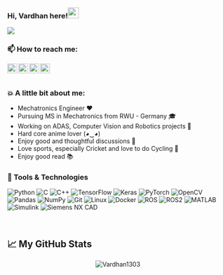 ### Hi, Vardhan here!<img src="https://media.giphy.com/media/hvRJCLFzcasrR4ia7z/giphy.gif" width="25px">
![](https://visitor-badge.glitch.me/badge?page_id=Vardhan1303.Vardhan1303)

### 📫 How to reach me:

<p>
<a href="https://www.linkedin.com/in/vardhan-mistry/">
  <img align="left" alt="Linkedin" width="22px" src="https://cdn.jsdelivr.net/npm/simple-icons@v3/icons/linkedin.svg" />
</a>
<a href="https://www.instagram.com/vardhanmistry/">
  <img align="left" alt="Instagram" width="22px" src="https://cdn.jsdelivr.net/npm/simple-icons@v3/icons/instagram.svg" />
</a>
<a href="https://www.facebook.com/profile.php?id=100088234415384">
  <img align="left" alt="Facebook" width="22px" src="https://cdn.jsdelivr.net/npm/simple-icons@v3/icons/facebook.svg" />
</a>
<a href="mailto:mistryvardhan@gmail.com">
  <img align="left" alt="Gmail" width="22px" src="https://cdn.jsdelivr.net/npm/simple-icons@v3/icons/gmail.svg" />
</a>

</p>

<br><br>

### 💥 A little bit about me: 
<ul>
  <li> Mechatronics Engineer ❤️</li>
  <li> Pursuing MS in Mechatronics from RWU - Germany 🎓
  <li> Working on ADAS, Computer Vision and Robotics projects 🔭</li>
  <li> Hard core anime lover 	(◕‿◕)</li>
  <li> Enjoy good and thoughtful discussions 💯</li>
  <li> Love sports, especially Cricket and love to do Cycling 🏏</li>
  <li> Enjoy good read 📚</li>
</ul>

### 🔧 Tools & Technologies
<p>
  <img alt="Python" src="https://img.shields.io/badge/python%20-%2314354C.svg?&style=for-the-badge&logo=python&logoColor=white"/>
  <img alt="C" src="https://img.shields.io/badge/c%20-%2300599C.svg?&style=for-the-badge&logo=c&logoColor=white"/>
  <img alt="C++" src="https://img.shields.io/badge/c++%20-%2300599C.svg?&style=for-the-badge&logo=c%2B%2B&ogoColor=white"/>
  <img alt="TensorFlow" src="https://img.shields.io/badge/TensorFlow%20-%23FF6F00.svg?&style=for-the-badge&logo=TensorFlow&logoColor=white" />
  <img alt="Keras" src="https://img.shields.io/badge/Keras%20-%23D00000.svg?&style=for-the-badge&logo=Keras&logoColor=white"/>
  <img alt="PyTorch" src="https://img.shields.io/badge/PyTorch%20-%23EE4C2C.svg?&style=for-the-badge&logo=PyTorch&logoColor=white" />
  <img alt="OpenCV" src ="https://img.shields.io/badge/sqlite-%2307405e.svg?&style=for-the-badge&logo=sqlite&logoColor=white"/>
  <img alt="Pandas" src="https://img.shields.io/badge/pandas%20-%23150458.svg?&style=for-the-badge&logo=pandas&logoColor=white" />
  <img alt="NumPy" src="https://img.shields.io/badge/numpy%20-%23013243.svg?&style=for-the-badge&logo=numpy&logoColor=white" />
  <img alt="Git" src="https://img.shields.io/badge/git%20-%23F05033.svg?&style=for-the-badge&logo=git&logoColor=white"/>
  <img alt="Linux" src="https://img.shields.io/badge/AWS%20-%23FF9900.svg?&style=for-the-badge&logo=amazon-aws&logoColor=white"/>
  <img alt="Docker" src="https://img.shields.io/badge/DigitalOcean-%230167ff.svg?&style=for-the-badge&logo=digitalOcean&logoColor=white"/>
  <img alt="ROS" src="https://img.shields.io/badge/bootstrap%20-%23563D7C.svg?&style=for-the-badge&logo=bootstrap&logoColor=white"/>
  <img alt="ROS2" src="https://img.shields.io/badge/jquery%20-%230769AD.svg?&style=for-the-badge&logo=jquery&logoColor=white"/>
  <img alt="MATLAB" src="https://img.shields.io/badge/PostgreSQL-316192?style=for-the-badge&logo=postgresql&logoColor=white"/>
  <img alt="Simulink" src="https://img.shields.io/badge/MongoDB-4EA94B?style=for-the-badge&logo=mongodb&logoColor=white"/>
  <img alt="Siemens NX CAD" src="https://img.shields.io/badge/mysql-%2300f.svg?&style=for-the-badge&logo=mysql&logoColor=white"/>
</p>

<br>

## 📈 My GitHub Stats
<p align="center"> <img src="https://github-readme-stats.vercel.app/api?username=Vardhan1303&show_icons=true&theme=gotham" alt="Vardhan1303" />
  
